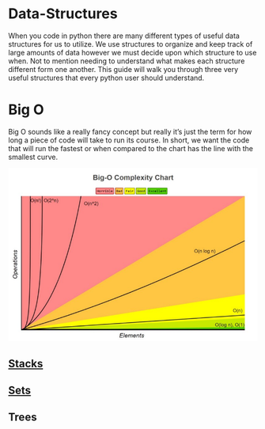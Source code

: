 # Data-Structures
When you code in python there are many different types of useful data structures for us to utilize. We use structures to organize and keep track of large amounts of data however we must decide upon which structure to use when. Not to mention needing to understand what makes each structure different form one another. This guide will walk you through three very useful structures that every python user should understand.


# Big O
Big O sounds like a really fancy concept but really it’s just the term for how long a piece of code will take to run its course. In short, we want the code that will run the fastest or when compared to the chart has the line with the smallest curve.

![This is an image](https://github.com/Davids55/Data-Structures/blob/main/1_KfZYFUT2OKfjekJlCeYvuQ.jpeg)



## [Stacks](https://github.com/Davids55/Data-Structures/blob/main/%23Stacks.md)

## [Sets](https://github.com/Davids55/Data-Structures/blob/main/%23%20SETS.md)

## Trees
